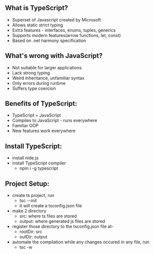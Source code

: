 ## What is TypeScript?
- Superset of Javascript created by Microsoft
- Allows static strict typing
- Extra features - interfaces, enums, tuples, generics
- Supports modern features(arrow functions, let, const)
- Based on .net harmony specification

## What's wrong with JavaScript?
- Not suitable for larger applications
- Lack strong typing
- Weird inheritance, unfamiliar syntax
- Only errors during runtime
- Suffers type coercion

## Benefits of TypeScript:
- TypeScript = JavaScript
- Compiles to JavaScript - runs everywhere
- Familiar OOP
- New features work everywhere

## Install TypeScript:
- install nide.js
- install TypeScript compiler
    - npm i -g typescript

## Project Setup:
- create ts project, run
    - tsc --init
    - it will create a tsconfig.json file
- make 2 directory
    - src: where ts files are stored
    - output: where generated js files are stored
- register those directory to the tsconfig.json file at-
    - rootDir: src
    - outDir: output
- automate the compilation while any changes occured in any file, run
    - tsc -w